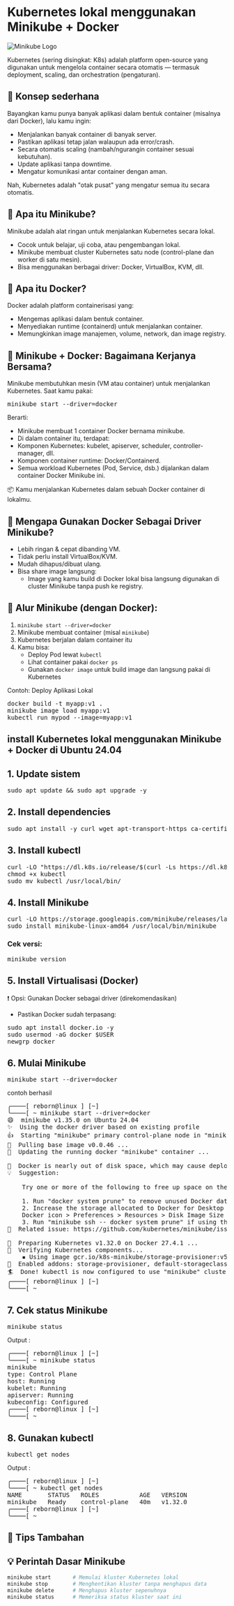 #  Kubernetes lokal menggunakan Minikube + Docker

![Minikube Logo](/image/kubernates_wp.png "Logo Minikube")

Kubernetes (sering disingkat: K8s) adalah platform open-source yang digunakan untuk mengelola container secara otomatis — termasuk deployment, scaling, dan orchestration (pengaturan).

## 🧠 Konsep sederhana
Bayangkan kamu punya banyak aplikasi dalam bentuk container (misalnya dari Docker), lalu kamu ingin:

- Menjalankan banyak container di banyak server.
- Pastikan aplikasi tetap jalan walaupun ada error/crash.
- Secara otomatis scaling (nambah/ngurangin container sesuai kebutuhan).
- Update aplikasi tanpa downtime.
- Mengatur komunikasi antar container dengan aman.

Nah, Kubernetes adalah "otak pusat" yang mengatur semua itu secara otomatis.





## 🧩 Apa itu Minikube?
Minikube adalah alat ringan untuk menjalankan Kubernetes secara lokal.
- Cocok untuk belajar, uji coba, atau pengembangan lokal.
- Minikube membuat cluster Kubernetes satu node (control-plane dan worker di satu mesin).
- Bisa menggunakan berbagai driver: Docker, VirtualBox, KVM, dll.

## 🐳 Apa itu Docker?
Docker adalah platform containerisasi yang:
- Mengemas aplikasi dalam bentuk container.
- Menyediakan runtime (containerd) untuk menjalankan container.
- Memungkinkan image manajemen, volume, network, dan image registry.

## 🔗 Minikube + Docker: Bagaimana Kerjanya Bersama?
Minikube membutuhkan mesin (VM atau container) untuk menjalankan Kubernetes. Saat kamu pakai:

<pre>minikube start --driver=docker</pre>

Berarti:

- Minikube membuat 1 container Docker bernama minikube.
- Di dalam container itu, terdapat:
- Komponen Kubernetes: kubelet, apiserver, scheduler, controller-manager, dll.
- Komponen container runtime: Docker/Containerd.
- Semua workload Kubernetes (Pod, Service, dsb.) dijalankan dalam container Docker Minikube ini.

📦 Kamu menjalankan Kubernetes dalam sebuah Docker container di lokalmu.

## 🧠 Mengapa Gunakan Docker Sebagai Driver Minikube?
- Lebih ringan & cepat dibanding VM.
- Tidak perlu install VirtualBox/KVM.
- Mudah dihapus/dibuat ulang.
- Bisa share image langsung:
  - Image yang kamu build di Docker lokal bisa langsung digunakan di cluster Minikube tanpa push ke registry.

## 🔄 Alur Minikube (dengan Docker):
1. `minikube start --driver=docker`
2. Minikube membuat container (misal `minikube`)
3. Kubernetes berjalan dalam container itu
4. Kamu bisa:
   - Deploy Pod lewat `kubectl`
   - Lihat container pakai `docker ps`
   - Gunakan `docker image` untuk build image dan langsung pakai di Kubernetes
  
Contoh: Deploy Aplikasi Lokal
<pre>
docker build -t myapp:v1 .
minikube image load myapp:v1
kubectl run mypod --image=myapp:v1
</pre>












##  install Kubernetes lokal menggunakan Minikube + Docker di Ubuntu 24.04
## 1. Update sistem
<pre>sudo apt update && sudo apt upgrade -y </pre>

## 2. Install dependencies
<pre>sudo apt install -y curl wget apt-transport-https ca-certificates gnupg </pre>

## 3. Install kubectl
<pre>curl -LO "https://dl.k8s.io/release/$(curl -Ls https://dl.k8s.io/release/stable.txt)/bin/linux/amd64/kubectl"
chmod +x kubectl
sudo mv kubectl /usr/local/bin/ </pre>

## 4. Install Minikube
<pre>
curl -LO https://storage.googleapis.com/minikube/releases/latest/minikube-linux-amd64
sudo install minikube-linux-amd64 /usr/local/bin/minikube
</pre>

### Cek versi:
<pre>minikube version</pre>

## 5. Install Virtualisasi (Docker)
❗ Opsi: Gunakan Docker sebagai driver (direkomendasikan)
- Pastikan Docker sudah terpasang:
<pre>
sudo apt install docker.io -y
sudo usermod -aG docker $USER
newgrp docker
</pre>

## 6. Mulai Minikube
<pre>
minikube start --driver=docker
</pre>
contoh berhasil
<pre>
╭────[ reborn@linux ] [~] 
╰────[ ~ minikube start --driver=docker
😄  minikube v1.35.0 on Ubuntu 24.04
✨  Using the docker driver based on existing profile
👍  Starting "minikube" primary control-plane node in "minikube" cluster
🚜  Pulling base image v0.0.46 ...
🏃  Updating the running docker "minikube" container ...

🧯  Docker is nearly out of disk space, which may cause deployments to fail! (87% of capacity). You can pass '--force' to skip this check.
💡  Suggestion: 

    Try one or more of the following to free up space on the device:
    
    1. Run "docker system prune" to remove unused Docker data (optionally with "-a")
    2. Increase the storage allocated to Docker for Desktop by clicking on:
    Docker icon > Preferences > Resources > Disk Image Size
    3. Run "minikube ssh -- docker system prune" if using the Docker container runtime
🍿  Related issue: https://github.com/kubernetes/minikube/issues/9024

🐳  Preparing Kubernetes v1.32.0 on Docker 27.4.1 ...
🔎  Verifying Kubernetes components...
    ▪ Using image gcr.io/k8s-minikube/storage-provisioner:v5
🌟  Enabled addons: storage-provisioner, default-storageclass
🏄  Done! kubectl is now configured to use "minikube" cluster and "default" namespace by default
╭────[ reborn@linux ] [~] 
╰────[ ~ 
</pre>

## 7. Cek status Minikube
<pre>
minikube status
</pre>
Output :
<pre>
╭────[ reborn@linux ] [~] 
╰────[ ~ minikube status
minikube
type: Control Plane
host: Running
kubelet: Running
apiserver: Running
kubeconfig: Configured
╭────[ reborn@linux ] [~] 
╰────[ ~ 
</pre>

## 8. Gunakan kubectl
<pre>
kubectl get nodes
</pre>
Output :
<pre>
╭────[ reborn@linux ] [~] 
╰────[ ~ kubectl get nodes
NAME       STATUS   ROLES           AGE   VERSION
minikube   Ready    control-plane   40m   v1.32.0
╭────[ reborn@linux ] [~] 
╰────[ ~ 
</pre>

## 🔧 Tips Tambahan
## 💡 Perintah Dasar Minikube

```bash
minikube start       # Memulai kluster Kubernetes lokal
minikube stop        # Menghentikan kluster tanpa menghapus data
minikube delete      # Menghapus kluster sepenuhnya
minikube status      # Memeriksa status kluster saat ini
